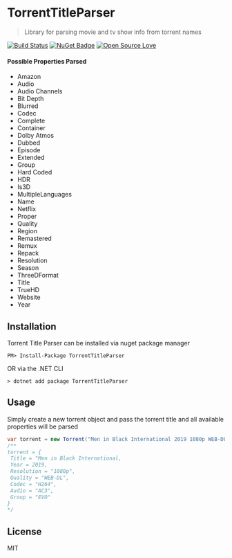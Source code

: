 # TorrentTitleParser
> Library for parsing movie and tv show info from torrent names

[![Build Status](https://travis-ci.org/bhmahler/TorrentTitleParser.svg?branch=master)](https://travis-ci.org/bhmahler/TorrentTitleParser) [![NuGet Badge](https://buildstats.info/nuget/TorrentTitleParser)](https://www.nuget.org/packages/TorrentTitleParser/) [![Open Source Love](https://badges.frapsoft.com/os/mit/mit.svg?v=102)](https://github.com/ellerbrock/open-source-badge/)

#### Possible Properties Parsed 

- Amazon
- Audio
- Audio Channels
- Bit Depth
- Blurred
- Codec
- Complete
- Container
- Dolby Atmos
- Dubbed
- Episode
- Extended
- Group
- Hard Coded
- HDR
- Is3D
- MultipleLanguages
- Name
- Netflix
- Proper
- Quality
- Region
- Remastered
- Remux
- Repack
- Resolution
- Season
- ThreeDFormat
- Title
- TrueHD
- Website
- Year

## Installation
Torrent Title Parser can be installed via nuget package manager

````
PM> Install-Package TorrentTitleParser
````
OR via the .NET CLI
````
> dotnet add package TorrentTitleParser
````

## Usage

Simply create a new torrent object and pass the torrent title and all available properties will be parsed

````C#
var torrent = new Torrent("Men in Black International 2019 1080p WEB-DL H264 AC3-EVO");
/**
torrent = {
 Title = "Men in Black International,
 Year = 2019,
 Resolution = "1080p",
 Quality = "WEB-DL",
 Codec = "H264",
 Audio = "AC3",
 Group = "EVO"		
}
*/
````


## License
MIT





















